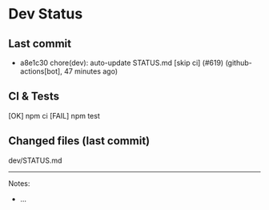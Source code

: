 # Dev Status

## Last commit
- a8e1c30 chore(dev): auto-update STATUS.md [skip ci] (#619) (github-actions[bot], 47 minutes ago)
## CI & Tests
[OK] npm ci
[FAIL] npm test

## Changed files (last commit)
dev/STATUS.md

---
Notes:
- ...
